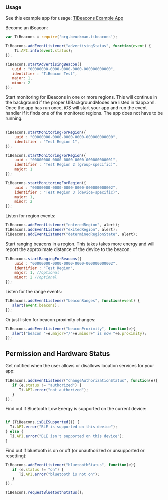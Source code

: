 ### Usage ###

See this example app for usage: [TiBeacons Example App](https://github.com/jbeuckm/TiBeacons-Example-App)

Become an iBeacon:

```javascript
var TiBeacons = require('org.beuckman.tibeacons');

TiBeacons.addEventListener("advertisingStatus", function(event) {
    Ti.API.info(event.status);
});

TiBeacons.startAdvertisingBeacon({
   uuid : "00000000-0000-0000-0000-000000000000",
   identifier : "TiBeacon Test",
   major: 1,
   minor: 2
});
```

Start monitoring for iBeacons in one or more regions. This will continue in the background if the proper UIBackgroundModes are listed in tiapp.xml. Once the app has run once, iOS will start your app and run the event handler if it finds one of the monitored regions. The app does not have to be running.

```javascript

TiBeacons.startMonitoringForRegion({
    uuid : "00000000-0000-0000-0000-000000000000",
    identifier : "Test Region 1",
});

TiBeacons.startMonitoringForRegion({
    uuid : "00000000-0000-0000-0000-000000000001",
    identifier : "Test Region 2 (group-specific)",
    major: 1
});

TiBeacons.startMonitoringForRegion({
    uuid : "00000000-0000-0000-0000-000000000002",
    identifier : "Test Region 3 (device-specific)",
    major: 1,
    minor: 2
});
```

Listen for region events:

```javascript
TiBeacons.addEventListener("enteredRegion", alert);
TiBeacons.addEventListener("exitedRegion", alert);
TiBeacons.addEventListener("determinedRegionState", alert);
```

Start ranging beacons in a region. This takes takes more energy and will report the approximate distance of the device to the beacon.

```javascript
TiBeacons.startRangingForBeacons({
    uuid : "00000000-0000-0000-0000-000000000002",
    identifier : "Test Region",
    major: 1, //optional
    minor: 2 //optional
});
```

Listen for the range events:

```javascript
TiBeacons.addEventListener("beaconRanges", function(event) {
   alert(event.beacons);
});
```

Or just listen for beacon proximity changes:

```javascript
TiBeacons.addEventListener("beaconProximity", function(e){
   alert("beacon "+e.major+"/"+e.minor+" is now "+e.proximity);
});
```

## Permission and Hardware Status ##

Get notified when the user allows or disallows location services for your app:

```javascript
TiBeacons.addEventListener("changeAuthorizationStatus", function(e){
   if (e.status != "authorized") {
      Ti.API.error("not authorized");
   }
});
```

Find out if Bluetooth Low Energy is supported on the current device:

```javascript

if (TiBeacons.isBLESupported()) {
  Ti.API.error("BLE is supported on this device");
} else {
  Ti.API.error("BLE isn't supported on this device");
]

```

Find out if bluetooth is on or off (or unauthorized or unsupported or resetting):

```javascript
TiBeacons.addEventListener("bluetoothStatus", function(e){
   if (e.status != "on") {
      Ti.API.error("bluetooth is not on");
   }
});

TiBeacons.requestBluetoothStatus();

```